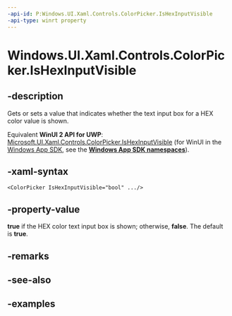 ```yaml
---
-api-id: P:Windows.UI.Xaml.Controls.ColorPicker.IsHexInputVisible
-api-type: winrt property
---
```


<!-- Property syntax.
public bool IsHexInputVisible { get;  set; }
-->

# Windows.UI.Xaml.Controls.ColorPicker.IsHexInputVisible

## -description

Gets or sets a value that indicates whether the text input box for a HEX color value is shown.

Equivalent **WinUI 2 API for UWP**: [Microsoft.UI.Xaml.Controls.ColorPicker.IsHexInputVisible](/windows/winui/api/microsoft.ui.xaml.controls.colorpicker.ishexinputvisible) (for WinUI in the [Windows App SDK](/windows/apps/windows-app-sdk/), see the **[Windows App SDK namespaces](/windows/windows-app-sdk/api/winrt/)**).

## -xaml-syntax

```xaml
<ColorPicker IsHexInputVisible="bool" .../>
```

## -property-value

**true** if the HEX color text input box is shown; otherwise, **false**. The default is **true**.

## -remarks

## -see-also

## -examples

